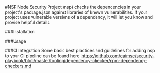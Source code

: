 #NSP
Node Security Project (nsp) checks the dependencies in your project's package.json against libraries of known vulnerabilities. If your project uses vulnerable versions of a dependency, it will let you know and provide helpful details.

###Installation

###Usage

###CI Integration
Some basic best practices and guidelines for adding nsp to your CI pipeline can be found here:
<https://github.com/cairnsc/security-playbook/blob/master/tooling/dependency-checker/npm-dependency-checkers.md>